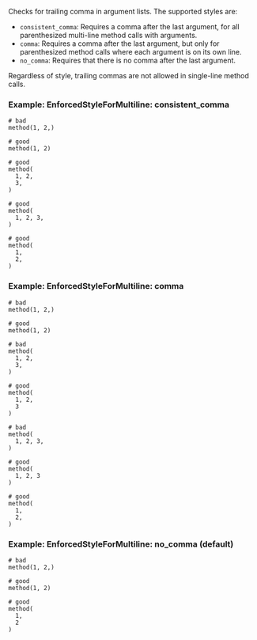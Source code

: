 Checks for trailing comma in argument lists.
The supported styles are:

* `consistent_comma`: Requires a comma after the last argument,
for all parenthesized multi-line method calls with arguments.
* `comma`: Requires a comma after the last argument, but only for
parenthesized method calls where each argument is on its own line.
* `no_comma`: Requires that there is no comma after the last
argument.

Regardless of style, trailing commas are not allowed in
single-line method calls.

### Example: EnforcedStyleForMultiline: consistent_comma
    # bad
    method(1, 2,)

    # good
    method(1, 2)

    # good
    method(
      1, 2,
      3,
    )

    # good
    method(
      1, 2, 3,
    )

    # good
    method(
      1,
      2,
    )

### Example: EnforcedStyleForMultiline: comma
    # bad
    method(1, 2,)

    # good
    method(1, 2)

    # bad
    method(
      1, 2,
      3,
    )

    # good
    method(
      1, 2,
      3
    )

    # bad
    method(
      1, 2, 3,
    )

    # good
    method(
      1, 2, 3
    )

    # good
    method(
      1,
      2,
    )

### Example: EnforcedStyleForMultiline: no_comma (default)
    # bad
    method(1, 2,)

    # good
    method(1, 2)

    # good
    method(
      1,
      2
    )
